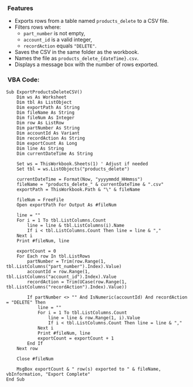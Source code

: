 ###  Features

- Exports rows from a table named `products_delete` to a CSV file.
- Filters rows where:
    - `part_number` is not empty,
    - `account_id` is a valid integer,
    - `recordAction` equals `"DELETE"`.
- Saves the CSV in the same folder as the workbook.
- Names the file as `products_delete_{dateTime}.csv`.
- Displays a message box with the number of rows exported.

###  VBA Code:

```vba
Sub ExportProductsDeleteCSV()
    Dim ws As Worksheet
    Dim tbl As ListObject
    Dim exportPath As String
    Dim fileName As String
    Dim fileNum As Integer
    Dim row As ListRow
    Dim partNumber As String
    Dim accountId As Variant
    Dim recordAction As String
    Dim exportCount As Long
    Dim line As String
    Dim currentDateTime As String

    Set ws = ThisWorkbook.Sheets(1) ' Adjust if needed
    Set tbl = ws.ListObjects("products_delete")

    currentDateTime = Format(Now, "yyyymmdd_HHmmss")
    fileName = "products_delete_" & currentDateTime & ".csv"
    exportPath = ThisWorkbook.Path & "\" & fileName

    fileNum = FreeFile
    Open exportPath For Output As #fileNum

    line = ""
    For i = 1 To tbl.ListColumns.Count
        line = line & tbl.ListColumns(i).Name
        If i < tbl.ListColumns.Count Then line = line & ","
    Next i
    Print #fileNum, line

    exportCount = 0
    For Each row In tbl.ListRows
        partNumber = Trim(row.Range(1, tbl.ListColumns("part_number").Index).Value)
        accountId = row.Range(1, tbl.ListColumns("account_id").Index).Value
        recordAction = Trim(UCase(row.Range(1, tbl.ListColumns("recordAction").Index).Value))

        If partNumber <> "" And IsNumeric(accountId) And recordAction = "DELETE" Then
            line = ""
            For i = 1 To tbl.ListColumns.Count
                line = line & row.Range(1, i).Value
                If i < tbl.ListColumns.Count Then line = line & ","
            Next i
            Print #fileNum, line
            exportCount = exportCount + 1
        End If
    Next row

    Close #fileNum

    MsgBox exportCount & " row(s) exported to " & fileName, vbInformation, "Export Complete"
End Sub

```
